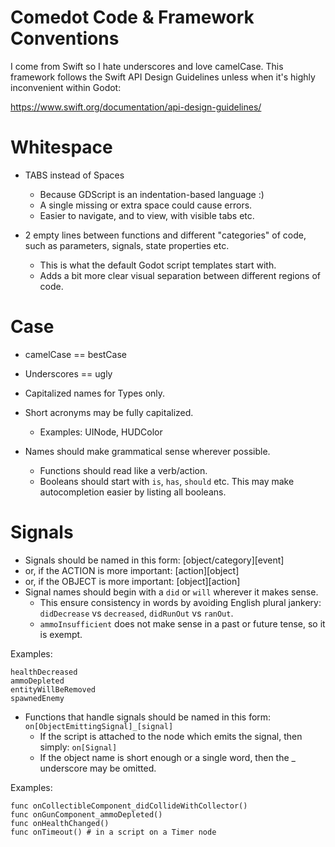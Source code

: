 # Comedot Code & Framework Conventions

I come from Swift so I hate underscores and love camelCase. This framework follows the Swift API Design Guidelines unless when it's highly inconvenient within Godot:

https://www.swift.org/documentation/api-design-guidelines/

# Whitespace

* TABS instead of Spaces
	- Because GDScript is an indentation-based language :) 
	- A single missing or extra space could cause errors.
	- Easier to navigate, and to view, with visible tabs etc.

* 2 empty lines between functions and different "categories" of code, such as parameters, signals, state properties etc.
	- This is what the default Godot script templates start with.
	- Adds a bit more clear visual separation between different regions of code.

# Case

* camelCase == bestCase

* Underscores == ugly

* Capitalized names for Types only.

* Short acronyms may be fully capitalized.
	- Examples: UINode, HUDColor

* Names should make grammatical sense wherever possible.
	- Functions should read like a verb/action.
	- Booleans should start with `is`, `has`, `should` etc. This may make autocompletion easier by listing all booleans.

# Signals

* Signals should be named in this form: [object/category][event]
* or, if the ACTION is more important: [action][object]
* or, if the OBJECT is more important: [object][action]
* Signal names should begin with a `did` or `will` wherever it makes sense. 
	- This ensure consistency in words by avoiding English plural jankery: `didDecrease` vs `decreased`, `didRunOut` vs `ranOut`.
	- `ammoInsufficient` does not make sense in a past or future tense, so it is exempt.

Examples: 
```
healthDecreased
ammoDepleted
entityWillBeRemoved
spawnedEnemy
```

* Functions that handle signals should be named in this form: `on[ObjectEmittingSignal]_[signal]`
	- If the script is attached to the node which emits the signal, then simply: `on[Signal]`
	- If the object name is short enough or a single word, then the _ underscore may be omitted.
	
Examples: 
```
func onCollectibleComponent_didCollideWithCollector()
func onGunComponent_ammoDepleted()
func onHealthChanged()
func onTimeout() # in a script on a Timer node
```
